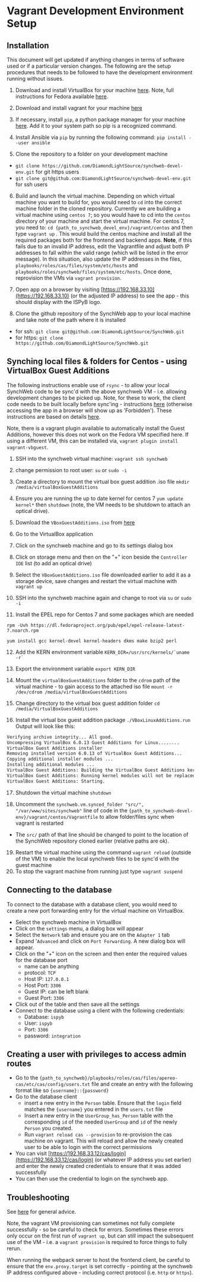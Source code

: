 # Vagrant Development Environment Setup

## Installation

This document will get updated if anything changes in terms of software used or if a particular version changes. The following are the setup procedures that needs to be followed to have the development environment running without issues.

1. Download and install VirtualBox for your machine [here](https://www.virtualbox.org/wiki/Downloads).  Note, full instructions for Fedora available [here](https://computingforgeeks.com/how-to-install-virtualbox-on-fedora-linux/).

1. Download and install vagrant for your machine [here](https://www.vagrantup.com/downloads)

1. If necessary, install `pip`, a python package manager for your machine [here](https://pip.pypa.io/en/stable/installation/). Add it to your system path so pip is a recognized command.

1. Install Ansible via `pip` by running the following command: `pip install --user ansible`

1. Clone the repository to a folder on your development machine
  - `git clone https://github.com/DiamondLightSource/synchweb-devel-env.git` for git https users
  - `git clone git@github.com:DiamondLightSource/synchweb-devel-env.git` for ssh users

6. Build and launch the virtual machine.
Depending on which virtual machine you want to build for, you would need to `cd` into the correct machine 
folder in the cloned repository. Currently we are building a virtual machine using `centos 7`; so you would
have to cd into the `centos` directory of your machine and start the virtual machine. For centos 7, you need to:
`cd {path_to_synchweb_devel_env}/vagrant/centos` and then type
`vagrant up`
. This would build the centos machine and install all the required packages both for the frontend and backend apps.  **Note**, if this fails due to an invalid IP address, edit the Vagrantfile and adjust both IP addresses to fall within the valid range (which will be listed in the error message). In this situation,
also update the IP addresses in the files, `playbooks/roles/cas/files/system/etc/hosts` and `playbooks/roles/synchweb/files/system/etc/hosts`. Once done, reprovision the VMs via `vagrant provision`.

1. Open app on a browser by visiting [https://192.168.33.10](https://192.168.33.10) (or the adjusted IP address) to see the app - this should display with the ISPyB logo.

1. Clone the github repository of the SynchWeb app to your local machine and take note of the 
path where it is installed
  - for ssh: `git clone git@github.com:DiamondLightSource/SynchWeb.git`
  - for https: `git clone https://github.com/DiamondLightSource/SynchWeb.git`

## Synching local files & folders for Centos - using VirtualBox Guest Additions

The following instructions enable use of `rsync` - to allow your local SynchWeb code to be sync'd 
with the above synchweb VM - i.e. allowing development changes to be picked up.  Note, for these to 
work, the client code needs to be built locally before sync'ing - instructions [here](https://github.com/DiamondLightSource/SynchWeb) 
(otherwise accessing the app in a browser will show up as 'Forbidden').
These instructions are based on details [here](https://www.if-not-true-then-false.com/2010/install-virtualbox-guest-additions-on-fedora-centos-red-hat-rhel/).

Note, there is a vagrant plugin available to automatically install the Guest Additions, however this does 
not work on the Fedora VM specified here. If using a different VM, this can be installed via, 
`vagrant plugin install vagrant-vbguest`. 

1. SSH into the synchweb virtual machine:
`vagrant ssh synchweb`

1. change permission to root user:
`su` or `sudo -i`

1. Create a directory to mount the virtual box guest addition .iso file
`mkdir /media/virtualBoxGuestAdditions`

1. Ensure you are running the up to date kernel for centos 7
`yum update kernel*`
then 
`shutdown` (note, the VM needs to be shutdown to attach an optical drive).

1. Download the `VBoxGuestAdditions.iso` from [here](https://www.virtualbox.org/wiki/Testbuilds)

1. Go to the VirtualBox application

1. Click on the synchweb machine and go to its settings dialog box

1. Click on storage menu and then on the "+" icon beside the `Controller IDE` list (to add an optical drive)

1. Select the `VBoxGuestAdditions.iso` file downloaded earlier to add it as a storage device, save changes and restart the virtual machine with `vagrant up`

1. SSH into the synchweb machine again and change to root via `su` or `sudo -i`

1. Install the EPEL repo for Centos 7 and some packages which are needed

`rpm -Uvh https://dl.fedoraproject.org/pub/epel/epel-release-latest-7.noarch.rpm`

`yum install gcc kernel-devel kernel-headers dkms make bzip2 perl`

12. Add the KERN environment variable
```KERN_DIR=/usr/src/kernels/`uname -r` ```

1. Export the environment variable
`export KERN_DIR`

1. Mount the `virtualBoxGuestAdditions` folder to the `cdrom` path of the virtual machine - to gain access to the attached iso file
`mount -r /dev/cdrom /media/virtualBoxGuestAdditions`

1. Change directory to the virtual box guest addition folder
`cd /media/VirtualBoxGuestAdditions`

1. Install the virtual box guest addition package
`./VBoxLinuxAdditions.run`
Output will look like this:

```bash
Verifying archive integrity... All good.
Uncompressing VirtualBox 6.0.13 Guest Additions for Linux........
VirtualBox Guest Additions installer
Removing installed version 6.0.13 of VirtualBox Guest Additions...
Copying additional installer modules ...
Installing additional modules ...
VirtualBox Guest Additions: Building the VirtualBox Guest Additions kernel modules.  This may take a while.
VirtualBox Guest Additions: Running kernel modules will not be replaced until the system is restarted
VirtualBox Guest Additions: Starting.
```

17. Shutdown the virtual machine
`shutdown`

1. Uncomment the `synchweb.vm.synced_folder "src/", "/var/www/sites/synchweb"` line of code in the `{path_to_synchweb-devel-env}/vagrant/centos/Vagrantfile` to allow folder/files sync when vagrant is restarted
  - The `src/` path of that line should be changed to point to the location of the SynchWeb repository
  cloned earlier (relative paths are ok).

19. Restart the virtual machine using the command `vagrant reload` (outside of the VM) to enable the local synchweb files to be sync'd with the guest machine
1. To stop the vagrant machine from running just type `vagrant suspend`

## Connecting to the database

To connect to the database with a database client, you would need to create a new port forwarding entry for the virtual machine on VirtualBox.

- Select the synchweb machine in VirtualBox
- Click on the `settings` menu, a dialog box will appear
- Select the `Network` tab and ensure you are on the `Adapter 1` tab
- Expand '`Advanced` and click on `Port Forwarding`.  A new dialog box will appear.
- Click on the "+" icon on the screen and then enter the required values for the database port
  - name can be anything
  - protocol: `TCP`
  - Host IP: `127.0.0.1`
  - Host Port: `3306`
  - Guest IP: can be left blank
  - Guest Port: `3306`
- Click out of the table and then save all the settings
- Connect to the database using a client with the following credentials:
  - Database: `ispyb`
  - User: `ispyb`
  - Port: `3306`
  - password: `integration`

## Creating a user with privileges to access admin routes

- Go to the `{path_to_synchweb}/playbooks/roles/cas/files/apereo-cas/etc/cas/config/users.txt` file and create an entry with the following format like so `{username}::{password}`
- Go to the database client
  - insert a new entry in the `Person` table. Ensure that the `login` field matches the `{username}` you entered in the `users.txt` file
  - Insert a new entry in the `UserGroup_has_Person` table with the corresponding `id` of the needed `UserGroup` and `id` of the newly `Person` you created.
  - Run `vagrant reload cas --provision` to re-provision the cas machine on vagrant. This will reload and allow the newly created user to be able to login with the correct permissions
- You can visit [https://192.168.33.12/cas/login](https://192.168.33.12/cas/login) (or whatever IP address you set earlier) and enter the newly created credentials to ensure that it was added successfully
- You can then use the credential to login on the synchweb app.

## Troubleshooting

See [here](../README.md) for general advice.

Note, the vagrant VM provisioning can sometimes not fully complete successfully - so 
be careful to check for errors.  Sometimes these errors only occur on the first 
run of `vagrant up`, but can still impact the subsequent use of the VM - i.e. a `vagrant provision` is required to force things to fully rerun.

When running the webpack server to host the frontend client, be careful to 
ensure that the `env.proxy.target` is set correctly - pointing at the synchweb 
IP address configured above - including correct protocol (i.e. `http` or `https`).